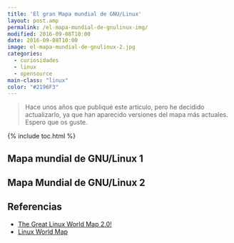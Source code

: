 ```yaml
---
title: 'El gran Mapa mundial de GNU/Linux'
layout: post.amp
permalink: /el-mapa-mundial-de-gnulinux-img/
modified: 2016-09-08T10:00
date: 2016-09-08T10:00
image: el-mapa-mundial-de-gnulinux-2.jpg
categories:
  - curiosidades
  - linux
  - opensource
main-class: "linux"
color: "#2196F3"
---
```


> Hace unos años que publiqué este artículo, pero he decidido actualizarlo, ya que han aparecido versiones del mapa más actuales. Espero que os guste.

{% include toc.html %}

## Mapa mundial de GNU/Linux 1

<figure>
    <a href="/assets/img/el-mapa-mundial-de-gnulinux-full.png"><amp-img layout="responsive" src="/assets/img/el-mapa-mundial-de-gnulinux-1.jpg" alt="{{ title }}" title="{{ title }}" width="680" height="383"></amp-img></a>
</figure>

<!--ad-->

## Mapa Mundial de GNU/Linux 2

<figure>
    <a href="/assets/img/el-mapa-mundial-de-gnulinux-2-full.jpg"><amp-img layout="responsive" src="/assets/img/el-mapa-mundial-de-gnulinux-2.jpg" alt="{{ title }}" title="{{ title }}" width="800" height="477"></amp-img></a>
</figure>

## Referencias

- [The Great Linux World Map 2.0!][1]
- [Linux World Map](https://www.reddit.com/r/linuxmasterrace/comments/3lxrv0/linux_world_map/ "Just Linux Things in Reddit") 

 [1]: http://www.dedoimedo.com/computers/linux-world-map-reloaded.html

